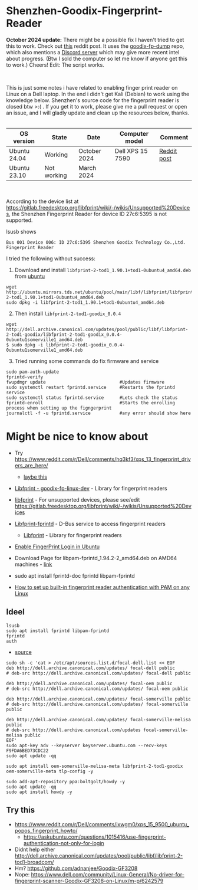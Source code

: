 # Shenzhen-Goodix-Fingerprint-Reader

**October 2024 update:** There might be a possible fix I haven't tried to get this to work. Check out [this](https://www.reddit.com/r/archlinux/comments/16jdx2x/goodix_27c65395_passing_from_goodixfpdump_to/) reddit post. It uses the [goodix-fp-dump](https://github.com/goodix-fp-linux-dev/goodix-fp-dump) repo, which also mentions a [Discord server](https://discord.com/invite/6xZ6k34Vqg) which may give more recent intel about progress. (Btw I sold the computer so let me know if anyone get this to work.) Cheers!
Edit: The script works.

<br>

This is just some notes i have related to enabling finger print reader on Linux on a Dell laptop. In the end i didn't get Kali (Debian) to work using the knowledge below. Shenzhen's source code for the fingerprint reader is closed btw >:( . If you get it to work, please give me a pull request or open an issue, and I will gladly update and clean up the resources below, thanks.<br><br>

| OS version | State| Date| Computer model | Comment |
| - | - | - | -| - |
| Ubuntu 24.04| Working | October 2024 | Dell XPS 15 7590| [Reddit post](https://www.reddit.com/r/archlinux/comments/16jdx2x/goodix_27c65395_passing_from_goodixfpdump_to/)|
| Ubuntu 23.10|Not working| March 2024||

<br>

According to the device list at https://gitlab.freedesktop.org/libfprint/wiki/-/wikis/Unsupported%20Devices, the Shenzhen Fingerprint Reader for device ID 27c6:5395 is not supported.

lsusb shows
````
Bus 001 Device 006: ID 27c6:5395 Shenzhen Goodix Technology Co.,Ltd. Fingerprint Reader
````

I tried the following without success:
1. Download and install `libfprint-2-tod1_1.90.1+tod1-0ubuntu4_amd64.deb` from [ubuntu](https://packages.ubuntu.com/focal/amd64/libfprint-2-tod1/download)
````
wget http://ubuntu.mirrors.tds.net/ubuntu/pool/main/libf/libfprint/libfprint-2-tod1_1.90.1+tod1-0ubuntu4_amd64.deb
sudo dpkg -i libfprint-2-tod1_1.90.1+tod1-0ubuntu4_amd64.deb 
````
2. Then install `libfprint-2-tod1-goodix_0.0.4`
````
wget http://dell.archive.canonical.com/updates/pool/public/libf/libfprint-2-tod1-goodix/libfprint-2-tod1-goodix_0.0.4-0ubuntu1somerville1_amd64.deb
$ sudo dpkg -i libfprint-2-tod1-goodix_0.0.4-0ubuntu1somerville1_amd64.deb
````

3. Tried running some commands do fix firmware and service
````
sudo pam-auth-update
fprintd-verify
fwupdmgr update                            #Updates firmware
sudo systemctl restart fprintd.service     #Restarts the fprintd service
sudo systemctl status fprintd.service      #Lets check the status
fprintd-enroll                             #Starts the enrolling process when setting up the figngerprint
journalctl -f -u fprintd.service           #any error should show here
````


# Might be nice to know about
- Try https://www.reddit.com/r/Dell/comments/hq3kf3/xps_13_fingerprint_drivers_are_here/
  - [laybe this](https://gist.github.com/d-k-bo/15e53eab53e2845e97746f5f8661b224)
- [Libfprint - goodix-fp-linux-dev](https://github.com/goodix-fp-linux-dev/libfprint) - Library for fingerprint readers
- [libfprint](https://gitlab.freedesktop.org/libfprint/libfprint) - For unsupported devices, please see/edit https://gitlab.freedesktop.org/libfprint/wiki/-/wikis/Unsupported%20Devices
- [Libfprint-fprintd](https://github.com/freedesktop/libfprint-fprintd) - D-Bus service to access fingerprint readers
  - [Libfprint](https://github.com/freedesktop/libfprint) - Library for fingerprint readers

- [Enable FingerPrint Login in Ubuntu](https://www.tec4tric.com/linux/enable-fingerprint-login-in-ubuntu)
- Download Page for libpam-fprintd_1.94.2-2_amd64.deb on AMD64 machines - [link](https://packages.debian.org/bookworm/amd64/libpam-fprintd/download)
- sudo apt install fprintd-doc fprintd libpam-fprintd
- [
How to set up built-in fingerprint reader authentication with PAM on any Linux
](https://codepre.com/how-to-set-up-built-in-fingerprint-reader-authentication-with-pam-on-any-linux.html)


## Ideel
````
lsusb
sudo apt install fprintd libpam-fprintd
fprintd
auth
````



- [source](https://www.dell.com/community/XPS/XPS-13-9300-Does-fingerprint-reader-work-on-linux/m-p/7628310/highlight/true#M63982)
````
sudo sh -c 'cat > /etc/apt/sources.list.d/focal-dell.list << EOF
deb http://dell.archive.canonical.com/updates/ focal-dell public
# deb-src http://dell.archive.canonical.com/updates/ focal-dell public

deb http://dell.archive.canonical.com/updates/ focal-oem public
# deb-src http://dell.archive.canonical.com/updates/ focal-oem public

deb http://dell.archive.canonical.com/updates/ focal-somerville public
# deb-src http://dell.archive.canonical.com/updates/ focal-somerville public

deb http://dell.archive.canonical.com/updates/ focal-somerville-melisa public
# deb-src http://dell.archive.canonical.com/updates focal-somerville-melisa public
EOF'
sudo apt-key adv --keyserver keyserver.ubuntu.com --recv-keys F9FDA6BED73CDC22
sudo apt update -qq

sudo apt install oem-somerville-melisa-meta libfprint-2-tod1-goodix oem-somerville-meta tlp-config -y

sudo add-apt-repository ppa:boltgolt/howdy -y
sudo apt update -qq
sudo apt install howdy -y
````


## Try this
- https://www.reddit.com/r/Dell/comments/ixwgm0/xps_15_9500_ubuntu_popos_fingerprint_howto/
  - https://askubuntu.com/questions/1015416/use-fingerprint-authentication-not-only-for-login
- Didnt help either http://dell.archive.canonical.com/updates/pool/public/libf/libfprint-2-tod1-broadcom/
- Hm? https://github.com/adnanjee/Goodix-GF3208
- Nope: https://www.dell.com/community/Linux-General/No-driver-for-fingerprint-scanner-Goodix-GF3208-on-Linux/m-p/6242579

